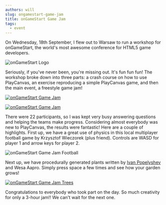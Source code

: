 ```yaml
---
authors: will
slug: ongamestart-game-jam
title: onGameStart Game Jam
tags:
  - event
---
```


On Wednesday, 18th September, I flew out to Warsaw to run a workshop for onGameStart, the world's most awesome conference for HTML5 game developers.

![onGameStart Logo](/img/ongamestart-logo.png)

<!-- truncate -->

Seriously, if you've never been, you're missing out. It's fun fun fun! The workshop broke down into three parts: a crash course on how to use PlayCanvas, an exercise reproducing a simple PlayCanvas game, and then the main event, a freestyle game jam!

[![onGameStart Game Jam](/img/ongamestart-gamejam1.jpg)](/img/ongamestart-gamejam1.jpg)

[![onGameStart Game Jam](/img/ongamestart-gamejam2.jpg)](/img/ongamestart-gamejam2.jpg)

There were 22 participants, so I was kept very busy answering questions and helping the teams make progress. Considering almost everybody was new to PlayCanvas, the results were fantastic! Here are a couple of highlights. First up, we have a great use of physics in this local multiplayer football game by Krzysztof Wieczorek (plus friend). Controls are WASD for player 1 and arrow keys for player 2.

![onGameStart Game Jam Football](/img/ongamestart-football.png)

Next up, we have procedurally generated plants written by [Ivan Popelyshev](https://twitter.com/ivanpopelyshev) and Wesa Aapro. Simply press space a few times and see how your garden grows!

[![onGameStart Game Jam Trees](/img/ongamestart-trees.png)](https://playcanvas.com/project/1441/overview/ongamestart_workshop)

Congratulations to everybody who took part on the day. So much creativity for only a 3-hour jam!! We can't wait for the next one.
